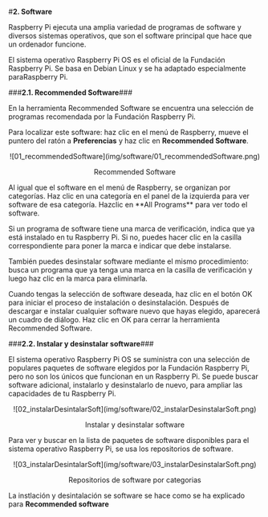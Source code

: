 #**2. Software**

Raspberry Pi ejecuta una amplia variedad de programas de software y diversos sistemas operativos, que son el software principal que hace que un ordenador funcione.

El sistema operativo Raspberry Pi OS es el oficial de la Fundación Raspberry Pi. Se basa en Debian Linux y se ha adaptado especialmente paraRaspberry Pi.

###**2.1. Recommended Software**###

En la herramienta Recommended Software se encuentra una selección de programas recomendada por la Fundación Raspberry Pi.

Para localizar este software: haz clic en el menú de Raspberry, mueve el puntero del ratón a **Preferencias** y haz clic en **Recommended Software**.
<center>
![01_recommendedSoftware](img/software/01_recommendedSoftware.png)

Recommended Software
</center>
Al igual que el software en el menú de Raspberry, se organizan por categorías. Haz clic en una categoría en el panel de la izquierda para ver software de esa categoría. Hazclic en **All Programs** para ver todo el software.

Si un programa de software tiene una marca de verificación, indica que ya está instalado en tu Raspberry Pi. Si no, puedes hacer clic en la casilla correspondiente para poner la marca e indicar que debe instalarse.

También puedes desinstalar software mediante el mismo procedimiento: busca un programa que ya tenga una marca en la casilla de verificación y luego haz clic en la marca para eliminarla.

Cuando tengas la selección de software deseada, haz clic en el botón OK para iniciar el proceso de instalación o desinstalación. Después de descargar e instalar cualquier software nuevo que hayas elegido, aparecerá un cuadro de diálogo. Haz clic en OK para cerrar la herramienta Recommended Software.

###**2.2. Instalar y desinstalar software**###

El sistema operativo Raspberry Pi OS se suministra con una selección de populares paquetes de software elegidos por la Fundación Raspberry Pi, pero no son los únicos que funcionan en un Raspberry Pi. Se puede buscar software adicional, instalarlo y desinstalarlo de nuevo, para ampliar las capacidades de tu Raspberry Pi.
<center>
![02_instalarDesintalarSoft](img/software/02_instalarDesinstalarSoft.png)

Instalar y desinstalar software
</center>

Para ver y buscar en la lista de paquetes de software disponibles para el sistema operativo Raspberry Pi, se usa los repositorios de software.
<center>
![03_instalarDesintalarSoft](img/software/03_instalarDesinstalarSoft.png)

Repositorios de software por categorias
</center>

La instlación y desintalación se software se hace como se ha explicado para **Recommended software**